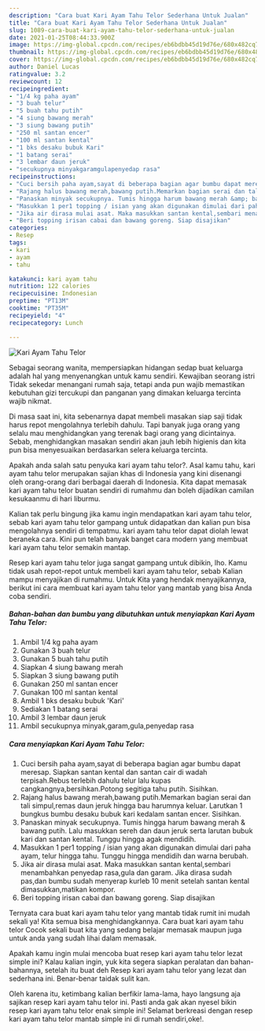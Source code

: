 ```yaml
---
description: "Cara buat Kari Ayam Tahu Telor Sederhana Untuk Jualan"
title: "Cara buat Kari Ayam Tahu Telor Sederhana Untuk Jualan"
slug: 1089-cara-buat-kari-ayam-tahu-telor-sederhana-untuk-jualan
date: 2021-01-25T08:44:33.900Z
image: https://img-global.cpcdn.com/recipes/eb6bdbb45d19d76e/680x482cq70/kari-ayam-tahu-telor-foto-resep-utama.jpg
thumbnail: https://img-global.cpcdn.com/recipes/eb6bdbb45d19d76e/680x482cq70/kari-ayam-tahu-telor-foto-resep-utama.jpg
cover: https://img-global.cpcdn.com/recipes/eb6bdbb45d19d76e/680x482cq70/kari-ayam-tahu-telor-foto-resep-utama.jpg
author: Daniel Lucas
ratingvalue: 3.2
reviewcount: 12
recipeingredient:
- "1/4 kg paha ayam"
- "3 buah telur"
- "5 buah tahu putih"
- "4 siung bawang merah"
- "3 siung bawang putih"
- "250 ml santan encer"
- "100 ml santan kental"
- "1 bks desaku bubuk Kari"
- "1 batang serai"
- "3 lembar daun jeruk"
- "secukupnya minyakgaramgulapenyedap rasa"
recipeinstructions:
- "Cuci bersih paha ayam,sayat di beberapa bagian agar bumbu dapat meresap. Siapkan santan kental dan santan cair di wadah terpisah.Rebus terlebih dahulu telur lalu kupas cangkangnya,bersihkan.Potong segitiga tahu putih. Sisihkan."
- "Rajang halus bawang merah,bawang putih.Memarkan bagian serai dan tali simpul,remas daun jeruk hingga bau harumnya keluar. Larutkan 1 bungkus bumbu desaku bubuk kari kedalam santan encer. Sisihkan."
- "Panaskan minyak secukupnya. Tumis hingga harum bawang merah &amp; bawang putih. Lalu masukkan sereh dan daun jeruk serta larutan bubuk kari dan santan kental. Tunggu hingga agak mendidih."
- "Masukkan 1 per1 topping / isian yang akan digunakan dimulai dari paha ayam, telur hingga tahu. Tunggu hingga mendidih dan warna berubah."
- "Jika air dirasa mulai asat. Maka masukkan santan kental,sembari menambahkan penyedap rasa,gula dan garam. Jika dirasa sudah pas,dan bumbu sudah menyerap kurleb 10 menit setelah santan kental dimasukkan,matikan kompor."
- "Beri topping irisan cabai dan bawang goreng. Siap disajikan"
categories:
- Resep
tags:
- kari
- ayam
- tahu

katakunci: kari ayam tahu 
nutrition: 122 calories
recipecuisine: Indonesian
preptime: "PT13M"
cooktime: "PT35M"
recipeyield: "4"
recipecategory: Lunch

---
```



![Kari Ayam Tahu Telor](https://img-global.cpcdn.com/recipes/eb6bdbb45d19d76e/680x482cq70/kari-ayam-tahu-telor-foto-resep-utama.jpg)

Sebagai seorang wanita, mempersiapkan hidangan sedap buat keluarga adalah hal yang menyenangkan untuk kamu sendiri. Kewajiban seorang istri Tidak sekedar menangani rumah saja, tetapi anda pun wajib memastikan kebutuhan gizi tercukupi dan panganan yang dimakan keluarga tercinta wajib nikmat.

Di masa  saat ini, kita sebenarnya dapat membeli masakan siap saji tidak harus repot mengolahnya terlebih dahulu. Tapi banyak juga orang yang selalu mau menghidangkan yang terenak bagi orang yang dicintainya. Sebab, menghidangkan masakan sendiri akan jauh lebih higienis dan kita pun bisa menyesuaikan berdasarkan selera keluarga tercinta. 



Apakah anda salah satu penyuka kari ayam tahu telor?. Asal kamu tahu, kari ayam tahu telor merupakan sajian khas di Indonesia yang kini disenangi oleh orang-orang dari berbagai daerah di Indonesia. Kita dapat memasak kari ayam tahu telor buatan sendiri di rumahmu dan boleh dijadikan camilan kesukaanmu di hari liburmu.

Kalian tak perlu bingung jika kamu ingin mendapatkan kari ayam tahu telor, sebab kari ayam tahu telor gampang untuk didapatkan dan kalian pun bisa mengolahnya sendiri di tempatmu. kari ayam tahu telor dapat diolah lewat beraneka cara. Kini pun telah banyak banget cara modern yang membuat kari ayam tahu telor semakin mantap.

Resep kari ayam tahu telor juga sangat gampang untuk dibikin, lho. Kamu tidak usah repot-repot untuk membeli kari ayam tahu telor, sebab Kalian mampu menyajikan di rumahmu. Untuk Kita yang hendak menyajikannya, berikut ini cara membuat kari ayam tahu telor yang mantab yang bisa Anda coba sendiri.

<!--inarticleads1-->

##### Bahan-bahan dan bumbu yang dibutuhkan untuk menyiapkan Kari Ayam Tahu Telor:

1. Ambil 1/4 kg paha ayam
1. Gunakan 3 buah telur
1. Gunakan 5 buah tahu putih
1. Siapkan 4 siung bawang merah
1. Siapkan 3 siung bawang putih
1. Gunakan 250 ml santan encer
1. Gunakan 100 ml santan kental
1. Ambil 1 bks desaku bubuk &#39;Kari&#39;
1. Sediakan 1 batang serai
1. Ambil 3 lembar daun jeruk
1. Ambil secukupnya minyak,garam,gula,penyedap rasa




<!--inarticleads2-->

##### Cara menyiapkan Kari Ayam Tahu Telor:

1. Cuci bersih paha ayam,sayat di beberapa bagian agar bumbu dapat meresap. Siapkan santan kental dan santan cair di wadah terpisah.Rebus terlebih dahulu telur lalu kupas cangkangnya,bersihkan.Potong segitiga tahu putih. Sisihkan.
1. Rajang halus bawang merah,bawang putih.Memarkan bagian serai dan tali simpul,remas daun jeruk hingga bau harumnya keluar. Larutkan 1 bungkus bumbu desaku bubuk kari kedalam santan encer. Sisihkan.
1. Panaskan minyak secukupnya. Tumis hingga harum bawang merah &amp; bawang putih. Lalu masukkan sereh dan daun jeruk serta larutan bubuk kari dan santan kental. Tunggu hingga agak mendidih.
1. Masukkan 1 per1 topping / isian yang akan digunakan dimulai dari paha ayam, telur hingga tahu. Tunggu hingga mendidih dan warna berubah.
1. Jika air dirasa mulai asat. Maka masukkan santan kental,sembari menambahkan penyedap rasa,gula dan garam. Jika dirasa sudah pas,dan bumbu sudah menyerap kurleb 10 menit setelah santan kental dimasukkan,matikan kompor.
1. Beri topping irisan cabai dan bawang goreng. Siap disajikan




Ternyata cara buat kari ayam tahu telor yang mantab tidak rumit ini mudah sekali ya! Kita semua bisa menghidangkannya. Cara buat kari ayam tahu telor Cocok sekali buat kita yang sedang belajar memasak maupun juga untuk anda yang sudah lihai dalam memasak.

Apakah kamu ingin mulai mencoba buat resep kari ayam tahu telor lezat simple ini? Kalau kalian ingin, yuk kita segera siapkan peralatan dan bahan-bahannya, setelah itu buat deh Resep kari ayam tahu telor yang lezat dan sederhana ini. Benar-benar taidak sulit kan. 

Oleh karena itu, ketimbang kalian berfikir lama-lama, hayo langsung aja sajikan resep kari ayam tahu telor ini. Pasti anda gak akan nyesel bikin resep kari ayam tahu telor enak simple ini! Selamat berkreasi dengan resep kari ayam tahu telor mantab simple ini di rumah sendiri,oke!.

